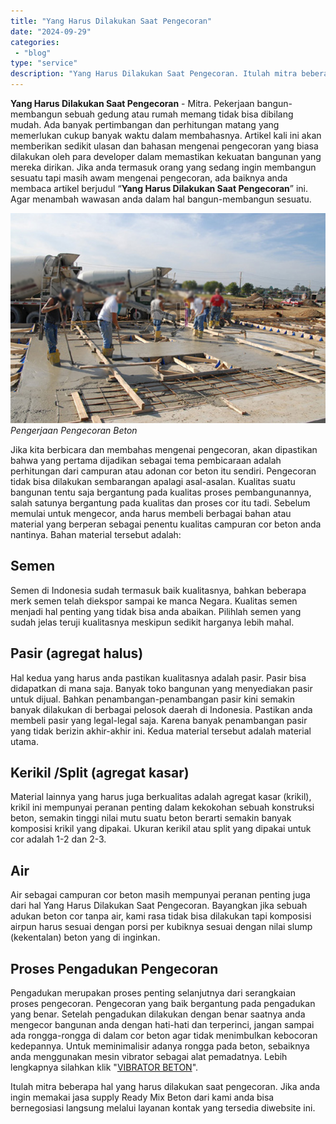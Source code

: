 ```yaml
---
title: "Yang Harus Dilakukan Saat Pengecoran"
date: "2024-09-29"
categories:
 - "blog"
type: "service"
description: "Yang Harus Dilakukan Saat Pengecoran. Itulah mitra beberapa hal yang harus dilakukan saat pengecoran. Jika anda ingin memakai jasa supply Ready Mix Beton dar..."
---
```


**Yang Harus Dilakukan Saat Pengecoran** - Mitra. Pekerjaan bangun-membangun sebuah gedung atau rumah memang tidak bisa dibilang mudah. Ada banyak pertimbangan dan perhitungan matang yang memerlukan cukup banyak waktu dalam membahasnya. Artikel kali ini akan memberikan sedikit ulasan dan bahasan mengenai pengecoran yang biasa dilakukan oleh para developer dalam memastikan kekuatan bangunan yang mereka dirikan. Jika anda termasuk orang yang sedang ingin membangun sesuatu tapi masih awam mengenai pengecoran, ada baiknya anda membaca artikel berjudul “**Yang Harus Dilakukan Saat Pengecoran**” ini. Agar menambah wawasan anda dalam hal bangun-membangun sesuatu.

![Pengerjaan Pengecoran Beton Yang Tepat](/images/blog/concrete-6.jpg)
*Pengerjaan Pengecoran Beton*

Jika kita berbicara dan membahas mengenai pengecoran, akan dipastikan bahwa yang pertama dijadikan sebagai tema pembicaraan adalah perhitungan dari campuran atau adonan cor beton itu sendiri. Pengecoran tidak bisa dilakukan sembarangan apalagi asal-asalan. Kualitas suatu bangunan tentu saja bergantung pada kualitas proses pembangunannya, salah satunya bergantung pada kualitas dan proses cor itu tadi. Sebelum memulai untuk mengecor, anda harus membeli berbagai bahan atau material yang berperan sebagai penentu kualitas campuran cor beton anda nantinya. Bahan material tersebut adalah:

 ## Semen

Semen di Indonesia sudah termasuk baik kualitasnya, bahkan beberapa merk semen telah diekspor sampai ke manca Negara. Kualitas semen menjadi hal penting yang tidak bisa anda abaikan. Pilihlah semen yang sudah jelas teruji kualitasnya meskipun sedikit harganya lebih mahal.

 ## Pasir (agregat halus)

Hal kedua yang harus anda pastikan kualitasnya adalah pasir. Pasir bisa didapatkan di mana saja. Banyak toko bangunan yang menyediakan pasir untuk dijual. Bahkan penambangan-penambangan pasir kini semakin banyak dilakukan di berbagai pelosok daerah di Indonesia. Pastikan anda membeli pasir yang legal-legal saja. Karena banyak penambangan pasir yang tidak berizin akhir-akhir ini. Kedua material tersebut adalah material utama.

 ## Kerikil /Split (agregat kasar)

Material lainnya yang harus juga berkualitas adalah agregat kasar (krikil), krikil ini mempunyai peranan penting dalam kekokohan sebuah konstruksi beton, semakin tinggi nilai mutu suatu beton berarti semakin banyak komposisi krikil yang dipakai. Ukuran kerikil atau split yang dipakai untuk cor adalah 1-2 dan 2-3.

 ## Air

Air sebagai campuran cor beton masih mempunyai peranan penting juga dari hal Yang Harus Dilakukan Saat Pengecoran. Bayangkan jika sebuah adukan beton cor tanpa air, kami rasa tidak bisa dilakukan tapi komposisi airpun harus sesuai dengan porsi per kubiknya sesuai dengan nilai slump (kekentalan) beton yang di inginkan.

 ## Proses Pengadukan Pengecoran

Pengadukan merupakan proses penting selanjutnya dari serangkaian proses pengecoran. Pengecoran yang baik bergantung pada pengadukan yang benar. Setelah pengadukan dilakukan dengan benar saatnya anda mengecor bangunan anda dengan hati-hati dan terperinci, jangan sampai ada rongga-rongga di dalam cor beton agar tidak menimbulkan kebocoran kedepannya. Untuk meminimalisir adanya rongga pada beton, sebaiknya anda menggunakan mesin vibrator sebagai alat pemadatnya. Lebih lengkapnya silahkan klik "[VIBRATOR BETON](/product/vibrator-cor)".

Itulah mitra beberapa hal yang harus dilakukan saat pengecoran. Jika anda ingin memakai jasa supply Ready Mix Beton dari kami anda bisa bernegosiasi langsung melalui layanan kontak yang tersedia diwebsite ini.

